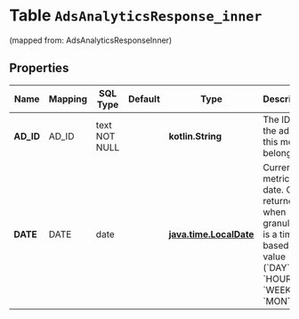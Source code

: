 
# Table `AdsAnalyticsResponse_inner`
(mapped from: AdsAnalyticsResponseInner)

## Properties
Name | Mapping | SQL Type | Default | Type | Description | Notes
---- | ------- | -------- | ------- | ---- | ----------- | -----
**AD_ID** | AD_ID | text NOT NULL |  | **kotlin.String** | The ID of the ad that this metrics belongs to. | 
**DATE** | DATE | date |  | [**java.time.LocalDate**](java.time.LocalDate.md) | Current metrics date. Only returned when granularity is a time-based value (&#x60;DAY&#x60;, &#x60;HOUR&#x60;, &#x60;WEEK&#x60;, &#x60;MONTH&#x60;) |  [optional]




